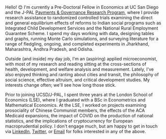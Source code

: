 Hello! 😊 I'm currently a Pre-Doctoral Fellow in Economics at UC San Diego and the J-PAL [Payments & Governance Research Program](https://sites.google.com/ucsd.edu/pgrp/home), where I provide research assistance to randomized controlled trials examining the direct and general equilibrium effects of reforms to Indian social programs such as Integrated Child Development Services and the National Rural Employment Guarantee Scheme. I spend my days working with data, designing tables and graphs, running Monte Carlo simulations, and surveying literature for a range of fledgling, ongoing, and completed experiments in Jharkhand, Maharashtra, Andhra Pradesh, and Odisha.

Outside (and inside) my day job, I'm an (aspiring) applied microeconomist, with most of my research and reading sitting at the cross-sections of health, development, and welfare analysis and measurement. Lately, I've also enjoyed thinking and ranting about cities and transit, the philosophy of social science, effective altruism, and critical development studies. My interests change often; we'll see how long those stick.

Prior to joining UCSD/J-PAL, I spent three years at the London School of Economics (LSE), where I graduated with a BSc in Econometrics and Mathematical Economics. At the LSE, I worked on projects examining prosociality of Chinese Communist members, the effects of the ACA Medicaid expansions, the impact of COVID on the production of national statistics, and the implications of cryptocurrency for European macroprudential policy. I don't engage much, but am happy to get in touch via [LinkedIn](https://www.linkedin.com/in/wilsonkinglse/), [Twitter](https://twitter.com/WilsonMKing), or [Email](mailto:wikingsdomaine@gmail.com) for folks interested in any of the above.
